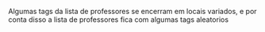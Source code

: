 Algumas tags da lista de professores se encerram em locais variados, e por conta disso a lista de professores fica com algumas tags aleatorios